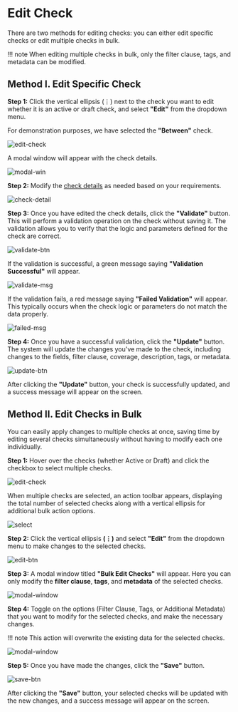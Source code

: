 # Edit Check

There are two methods for editing checks: you can either edit specific checks or edit multiple checks in bulk.

!!! note 
       When editing multiple checks in bulk, only the filter clause, tags, and metadata can be modified. 

## Method I. Edit Specific Check

**Step 1:** Click the vertical ellipsis (⋮) next to the check you want to edit whether it is an active or draft check, and select **"Edit"** from the dropdown menu.

For demonstration purposes, we have selected the **"Between"** check.

![edit-check](../assets/datastore-checks/edit-checks/edit-check-light-51.png)

A modal window will appear with the check details. 

![modal-win](../assets/datastore-checks/edit-checks/modal-win-light-52.png)

**Step 2:** Modify the [check details](https://userguide.qualytics.io/checks/checks-template/#:~:text=Enter%20the%20following%20details%20to%20add%20the%20check%20template%3A) as needed based on your requirements.

![check-detail](../assets/datastore-checks/edit-checks/check-detail-light-53.png)

**Step 3:** Once you have edited the check details, click the **"Validate"** button. This will perform a validation operation on the check without saving it. The validation allows you to verify that the logic and parameters defined for the check are correct.

![validate-btn](../assets/datastore-checks/edit-checks/validate-btn-light-54.png)

If the validation is successful, a green message saying **"Validation Successful"** will appear. 

![validate-msg](../assets/datastore-checks/edit-checks/validate-msg-light-55.png)

If the validation fails, a red message saying **"Failed Validation"** will appear. This typically occurs when the check logic or parameters do not match the data properly.

![failed-msg](../assets/datastore-checks/edit-checks/failed-msg-light-56.png)

**Step 4:** Once you have a successful validation, click the **"Update"** button. The system will update the changes you've made to the check, including changes to the fields, filter clause, coverage, description, tags, or metadata.

![update-btn](../assets/datastore-checks/edit-checks/update-btn-light-57.png)

After clicking the **"Update"** button, your check is successfully updated, and a success message will appear on the screen.

## Method II. Edit Checks in Bulk

You can easily apply changes to multiple checks at once, saving time by editing several checks simultaneously without having to modify each one individually.

**Step 1:** Hover over the checks (whether Active or Draft) and click the checkbox to select multiple checks.

![edit-check](../assets/datastore-checks/edit-checks/edit-check-light-59.png)

When multiple checks are selected, an action toolbar appears, displaying the total number of selected checks along with a vertical ellipsis for additional bulk action options.

![select](../assets/datastore-checks/edit-checks/select-light-60.png)

**Step 2:** Click the vertical ellipsis **(⋮)** and select **"Edit"** from the dropdown menu to make changes to the selected checks.

![edit-btn](../assets/datastore-checks/edit-checks/edit-btn-light-61.png)

**Step 3:** A modal window titled **"Bulk Edit Checks"** will appear. Here you can only modify the **filter clause**, **tags**, and **metadata** of the selected checks.

![modal-window](../assets/datastore-checks/edit-checks/modal-window-light-62.png)

**Step 4:** Toggle on the options (Filter Clause, Tags, or Additional Metadata) that you want to modify for the selected checks, and make the necessary changes.

!!! note
       This action will overwrite the existing data for the selected checks.

![modal-window](../assets/datastore-checks/edit-checks/modal-window-light-63.png)

**Step 5:** Once you have made the changes, click the **"Save"** button.

![save-btn](../assets/datastore-checks/edit-checks/save-btn-light-64.png)

After clicking the **"Save"** button, your selected checks will be updated with the new changes, and a success message will appear on the screen.